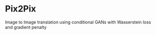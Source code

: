 # Pix2Pix
Image to Image translation using conditional GANs with Wasserstein loss and gradient penalty
